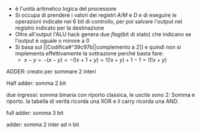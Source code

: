 - è l'unità aritmetico logica del processore
- Si occupa di prendere i valori dei registri _A_/_M_ e _D_ e di eseguire le operazioni indicate nei 6 bit di controllo, per poi salvare l'output nel registro indicato per la destinazione 
- Oltre all'output l'ALU hack genera due _flag_(bit di stato) che indicano se l'output è uguale o minore a 0 
- Si basa sul [[Codifica#^39c97b||complemento a 2]] e quindi non si implementa effettivamente la sottrazione perché basta fare:
	- $x-y = -(x-y)=-(!x+1+y)=!(!x+y)+1-1=!(!x+y)$ 


ADDER: creato per sommare 2 interi

Half adder: somma 2 bit

due ingressi: somma binaria con riporto classica, le uscite sono 2: Somma e riporto. la tabella di verità ricorda una XOR e il carry ricorda una AND.

full adder: somma 3 bit 


adder: somma 2 inter ad n bit 






